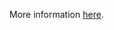 More information [here](https://docs.prismacloud.io/en/enterprise-edition/policy-reference/azure-policies/azure-general-policies/ensure-mssql-is-using-the-latest-version-of-tls-encryption).
